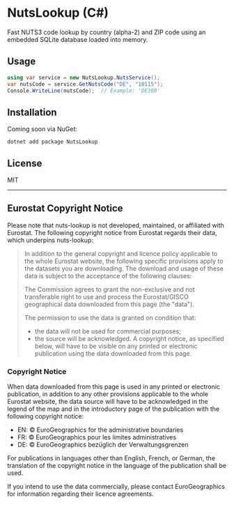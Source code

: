 # NutsLookup (C#)

Fast NUTS3 code lookup by country (alpha-2) and ZIP code using an embedded SQLite database loaded into memory.

## Usage
```csharp
using var service = new NutsLookup.NutsService();
var nutsCode = service.GetNutsCode("DE", "10115");
Console.WriteLine(nutsCode);  // Example: 'DE300'
```

## Installation
Coming soon via NuGet:
```
dotnet add package NutsLookup
```

## License

MIT

---

## Eurostat Copyright Notice

Please note that nuts-lookup is not developed, maintained, or affiliated with Eurostat. The following copyright notice from Eurostat regards their data, which underpins nuts-lookup:

> In addition to the general copyright and licence policy applicable to the whole Eurostat website, the following specific provisions apply to the datasets you are downloading. The download and usage of these data is subject to the acceptance of the following clauses:
>
> The Commission agrees to grant the non-exclusive and not transferable right to use and process the Eurostat/GISCO geographical data downloaded from this page (the "data").
>
> The permission to use the data is granted on condition that:
>
> - the data will not be used for commercial purposes;
> - the source will be acknowledged. A copyright notice, as specified below, will have to be visible on any printed or electronic publication using the data downloaded from this page.

### Copyright Notice

When data downloaded from this page is used in any printed or electronic publication, in addition to any other provisions applicable to the whole Eurostat website, the data source will have to be acknowledged in the legend of the map and in the introductory page of the publication with the following copyright notice:

- EN: © EuroGeographics for the administrative boundaries
- FR: © EuroGeographics pour les limites administratives
- DE: © EuroGeographics bezüglich der Verwaltungsgrenzen

For publications in languages other than English, French, or German, the translation of the copyright notice in the language of the publication shall be used.

If you intend to use the data commercially, please contact EuroGeographics for information regarding their licence agreements.
